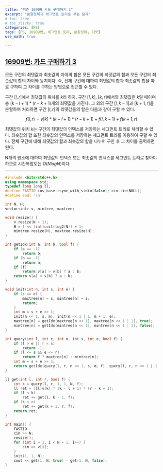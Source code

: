 ```yaml
---
title: "백준 16909 카드 구매하기 3"
excerpt: "분할정복과 세그먼트 트리로 푸는 문제"
# toc: true
# toc_sticky: true
categories: [PS]
tags: [PS, 16909번, 세그먼트 트리, 분할정복, CPP]
use_math: true

---
```


## [16909번: 카드 구매하기 3](https://www.acmicpc.net/problem/16909)
  
  
모든 구간의 최댓값과 최솟값의 차이의 합은 모든 구간의 최댓값의 합과 모든 구간의 최솟값의 합의 차이와 동치이다. 즉, 전체 구간에 대하여 최댓값의 합과 최솟값의 합을 따로 구하여 그 차이를 구하는 방법으로 접근할 수 있다.  

구간 $[l, r]$에서 최댓값의 위치를 $k$라 하자. 구간 $[l, k]$, $[k, r]$에서의 최댓값은 $k$일 때이며 총 $(k - l + 1) * (r - k + 1)$개의 최댓값을 가진다. 그 외의 구간 $[l, k - 1]$과 $[k + 1, r]$을 분할하여 처리하면 구간 $[l, r]$의 최댓값들의 합은 다음과 같이 구할 수 있다.  

$$ f(l, r) = v[k] * (k - l + 1) * (r - k + 1) + f(l, k - 1) + f(k + 1, r) $$

최댓값의 위치 $k$는 구간의 최댓값의 인덱스를 저장하는 세그먼트 트리로 처리할 수 있다. 최솟값의 합 또한 최솟값의 인덱스를 저장하는 세그먼트 트리를 이용하여 구할 수 있다. 전체 구간에 대해 최댓값의 합과 최솟값의 합을 나누어 구한 후 그 차이를 출력하면 된다.  

N개의 원소에 대하여 최댓값의 인덱스 또는 최솟값의 인덱스를 세그먼트 트리로 찾아야 하므로 시간복잡도는 $O(NlogN)$이다.



---

```cpp
#include <bits/stdc++.h>
using namespace std;
typedef long long ll;
#define FASTIO ios_base::sync_with_stdio(false); cin.tie(NULL);
#define endl '\n'

int N, H;
vector<int> v, mintree, maxtree;

void resize() {
    v.resize(N + 1);
    H = 1 << (int)ceil(log2(N)) + 1;
    mintree.resize(H), maxtree.resize(H);
}

int getIdx(int a, int b, bool f) {
    if (a == -1)
        return b;
    if (b == -1)
        return a;
    if (f)
        return v[a] > v[b] ? a : b;
    return v[a] < v[b] ? a : b;
}

void init(int n, int s, int e) {
    if (s == e) {
        maxtree[n] = s, mintree[n] = s;
        return;
    }
    int m = s + e >> 1;
    init(n << 1, s, m), init(n << 1 | 1, m + 1, e);
    maxtree[n] = getIdx(maxtree[n << 1], maxtree[n << 1 | 1], true);
    mintree[n] = getIdx(mintree[n << 1], mintree[n << 1 | 1], false);
}

int query(int l, int r, int n, int s, int e, bool f) {
    if (l > e || r < s)
        return -1;
    if (l <= s && e <= r)
        return f ? maxtree[n] : mintree[n];
    int m = s + e >> 1;
    return getIdx(query(l, r, n << 1, s, m, f), query(l, r, n << 1 | 1, m + 1, e, f), f);
}

ll get(int l, int r, bool f) {
    int k = query(l, r, 1, 1, N, f);
    ll ret = (ll)v[k] * (k - l + 1) * (r - k + 1);
    if (l < k)
        ret += get(l, k - 1, f);
    if (k < r)
        ret += get(k + 1, r, f);
    return ret;
}

int main() {
    FASTIO
    cin >> N;
    resize();
    for (int i = 1; i < N + 1; i++) {
        cin >> v[i];
    }
    init(1, 1, N);
    cout << get(1, N, true) - get(1, N, false);
}
```

<br>
<br>

<script type="text/javascript" id="MathJax-script" async
  src="https://cdn.jsdelivr.net/npm/mathjax@3/es5/tex-chtml.js">
</script>